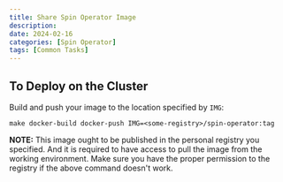 ```yaml
---
title: Share Spin Operator Image
description: 
date: 2024-02-16
categories: [Spin Operator]
tags: [Common Tasks]
---
```

## To Deploy on the Cluster

Build and push your image to the location specified by `IMG`:

```console
make docker-build docker-push IMG=<some-registry>/spin-operator:tag
```

**NOTE:** This image ought to be published in the personal registry you specified. And it is required to have access to pull the image from the working environment. Make sure you have the proper permission to the registry if the above command doesn't work.
